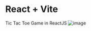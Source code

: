 # React + Vite
Tic Tac Toe Game in ReactJS
![image](https://github.com/user-attachments/assets/49b53dea-1576-419f-85ac-9ca4db400047)

